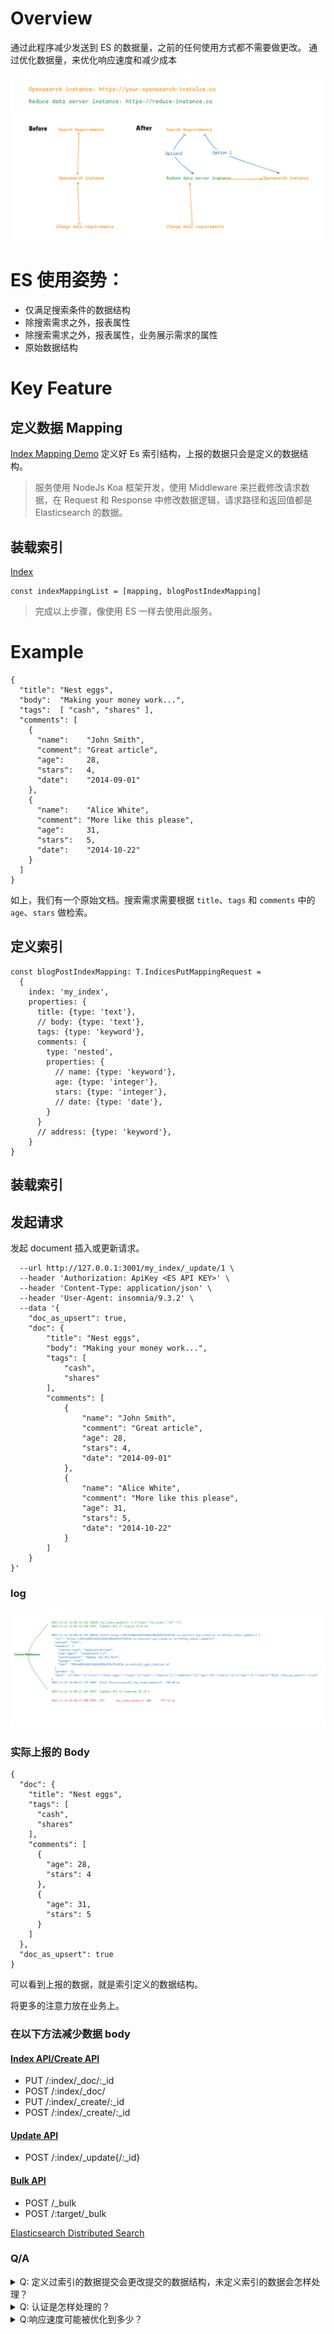 # Overview

通过此程序减少发送到 ES 的数据量，之前的任何使用方式都不需要做更改。
通过优化数据量，来优化响应速度和减少成本

![Request Follow](image/Request-Follow.png)

# ES 使用姿势：

- 仅满足搜索条件的数据结构
- 除搜索需求之外，报表属性
- 除搜索需求之外，报表属性，业务展示需求的属性
- 原始数据结构

# Key Feature

## 定义数据 Mapping

[Index Mapping Demo](index-mappings/blog-post.ts)
定义好 Es 索引结构，上报的数据只会是定义的数据结构。

> 服务使用 NodeJs Koa 框架开发，使用 Middleware 来拦截修改请求数据，在 Request 和 Response 中修改数据逻辑，请求路径和返回值都是 Elasticsearch 的数据。

## 装载索引

[Index](index-mappings/index.ts)

```
const indexMappingList = [mapping, blogPostIndexMapping]
```

> 完成以上步骤，像使用 ES 一样去使用此服务。

# Example

```
{
  "title": "Nest eggs",
  "body":  "Making your money work...",
  "tags":  [ "cash", "shares" ],
  "comments": [
    {
      "name":    "John Smith",
      "comment": "Great article",
      "age":     28,
      "stars":   4,
      "date":    "2014-09-01"
    },
    {
      "name":    "Alice White",
      "comment": "More like this please",
      "age":     31,
      "stars":   5,
      "date":    "2014-10-22"
    }
  ]
}
```

如上，我们有一个原始文档。搜索需求需要根据 `title`、`tags` 和 `comments` 中的 `age`、`stars` 做检索。

## 定义索引

```
const blogPostIndexMapping: T.IndicesPutMappingRequest =
  {
    index: 'my_index',
    properties: {
      title: {type: 'text'},
      // body: {type: 'text'},
      tags: {type: 'keyword'},
      comments: {
        type: 'nested',
        properties: {
          // name: {type: 'keyword'},
          age: {type: 'integer'},
          stars: {type: 'integer'},
          // date: {type: 'date'},
        }
      }
      // address: {type: 'keyword'},
    }
}

```

## 装载索引

## 发起请求

发起 document 插入或更新请求。

```curl --request POST \
  --url http://127.0.0.1:3001/my_index/_update/1 \
  --header 'Authorization: ApiKey <ES API KEY>' \
  --header 'Content-Type: application/json' \
  --header 'User-Agent: insomnia/9.3.2' \
  --data '{
	"doc_as_upsert": true,
	"doc": {
		"title": "Nest eggs",
		"body": "Making your money work...",
		"tags": [
			"cash",
			"shares"
		],
		"comments": [
			{
				"name": "John Smith",
				"comment": "Great article",
				"age": 28,
				"stars": 4,
				"date": "2014-09-01"
			},
			{
				"name": "Alice White",
				"comment": "More like this please",
				"age": 31,
				"stars": 5,
				"date": "2014-10-22"
			}
		]
	}
}'
```

### log

![Update Log](image/Update-log.png)

### 实际上报的 Body

```
{
  "doc": {
    "title": "Nest eggs",
    "tags": [
      "cash",
      "shares"
    ],
    "comments": [
      {
        "age": 28,
        "stars": 4
      },
      {
        "age": 31,
        "stars": 5
      }
    ]
  },
  "doc_as_upsert": true
}

```

可以看到上报的数据，就是索引定义的数据结构。

将更多的注意力放在业务上。

### 在以下方法减少数据 body

#### [Index API/Create API](https://www.elastic.co/guide/en/elasticsearch/reference/current/docs-index_.html)

- PUT /:index/\_doc/:\_id
- POST /:index/\_doc/
- PUT /:index/\_create/:\_id
- POST /:index/\_create/:\_id

#### [Update API](https://www.elastic.co/guide/en/elasticsearch/reference/current/docs-update.html)

- POST /:index/\_update{/:\_id}

#### [Bulk API](https://www.elastic.co/guide/en/elasticsearch/reference/current/docs-bulk.html)

- POST /\_bulk
- POST /:target/\_bulk

[Elasticsearch Distributed Search](https://github.com/wyl/es-libr/blob/main/elasticsearch%20distributed%20search.md)

### Q/A

<details>
<summary>Q: 定义过索引的数据提交会更改提交的数据结构，未定义索引的数据会怎样处理？</summary>
未定义会直接转发原始Body，此时这个服务本身就是ES
</details>

<details>
<summary>Q: 认证是怎样处理的？</summary>
认证未做任何更改，认证及返回的状态都是ES 本身的真实相应
</details>

<details>
<summary>Q:响应速度可能被优化到多少？</summary>
是通过优化提交ES 的数据结构，减少上报的数据结构来优化时长。响应速度可能被优化的不多，优化的是ES 的使用成本。

</details>
